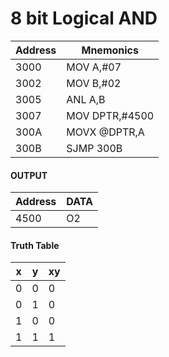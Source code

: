 # 8 bit Logical AND

| Address | Mnemonics |
| --------|-----------|
3000 | MOV A,#07
3002 | MOV B,#02
3005| ANL A,B
3007|MOV DPTR,#4500
300A|MOVX @DPTR,A
300B|SJMP 300B

#### OUTPUT

| Address | DATA |
| --------|-----------|
4500 | O2

#### Truth Table

| x | y | xy |
|---|---|----|
0 | 0 | 0
0 | 1 | 0
1 | 0 | 0
1 | 1 | 1